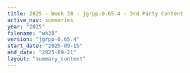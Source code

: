 ```yaml
---
title: 2025 - Week 38 - jgrpp-0.65.4 - 3rd Party Content
active_nav: summaries
year: "2025"
filename: "wk38"
version: "jgrpp-0.65.4"
start_date: "2025-09-15"
end_date: "2025-09-21"
layout: "summary_content"
---
```

